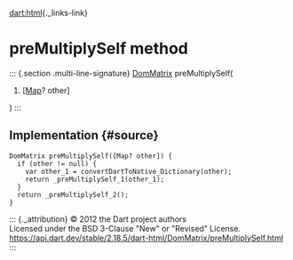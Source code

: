 [dart:html](../../dart-html/dart-html-library){._links-link}

preMultiplySelf method
======================

::: {.section .multi-line-signature}
[DomMatrix](../dommatrix-class) preMultiplySelf(

1.  \[[Map](../../dart-core/map-class)? other\]

)
:::

Implementation {#source}
--------------

``` {.language-dart data-language="dart"}
DomMatrix preMultiplySelf([Map? other]) {
  if (other != null) {
    var other_1 = convertDartToNative_Dictionary(other);
    return _preMultiplySelf_1(other_1);
  }
  return _preMultiplySelf_2();
}
```

::: {._attribution}
© 2012 the Dart project authors\
Licensed under the BSD 3-Clause \"New\" or \"Revised\" License.\
<https://api.dart.dev/stable/2.18.5/dart-html/DomMatrix/preMultiplySelf.html>
:::
